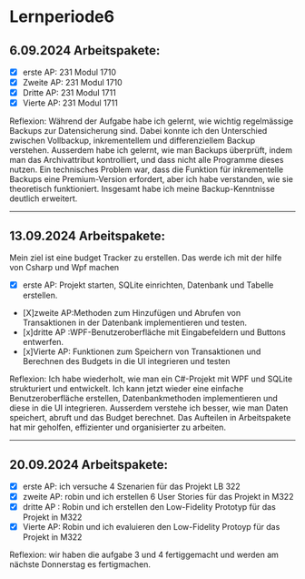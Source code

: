 # Lernperiode6

## 6.09.2024 Arbeitspakete:
- [X] erste AP: 231 Modul 1710
- [X] Zweite AP: 231 Modul 1710
- [X] Dritte AP: 231 Modul 1711
- [X] Vierte AP: 231 Modul 1711

Reflexion: Während der Aufgabe habe ich gelernt, wie wichtig regelmässige Backups zur Datensicherung sind. Dabei konnte ich den Unterschied zwischen Vollbackup, inkrementellem und differenziellem Backup verstehen. Ausserdem habe ich gelernt, wie man Backups überprüft, indem man das Archivattribut kontrolliert, und dass nicht alle Programme dieses nutzen. Ein technisches Problem war, dass die Funktion für inkrementelle Backups eine Premium-Version erfordert, aber ich habe verstanden, wie sie theoretisch funktioniert. Insgesamt habe ich meine Backup-Kenntnisse deutlich erweitert.

---

## 13.09.2024 Arbeitspakete:
Mein ziel ist eine budget Tracker zu erstellen. Das werde ich mit der hilfe von Csharp und Wpf machen

- [X] erste AP: Projekt starten, SQLite einrichten, Datenbank und Tabelle erstellen.
- [X]zweite AP:Methoden zum Hinzufügen und Abrufen von Transaktionen in der Datenbank implementieren und testen.
- [x]dritte AP :WPF-Benutzeroberfläche mit Eingabefeldern und Buttons entwerfen.
- [x]Vierte AP: Funktionen zum Speichern von Transaktionen und Berechnen des Budgets in die UI integrieren und testen

Reflexion:  Ich habe wiederholt, wie man ein C#-Projekt mit WPF und SQLite strukturiert und entwickelt. Ich kann jetzt wieder eine einfache Benutzeroberfläche erstellen, Datenbankmethoden implementieren und diese in die UI integrieren. Ausserdem verstehe ich besser, wie man Daten speichert, abruft und das Budget berechnet. Das Aufteilen in Arbeitspakete hat mir geholfen, effizienter und organisierter zu arbeiten.

---

## 20.09.2024 Arbeitspakete:

- [x] erste AP: ich versuche 4 Szenarien für das Projekt LB 322
- [x] zweite AP: robin und ich erstellen 6 User Stories für das Projekt in M322
- [x]  dritte AP : Robin und ich erstellen den Low-Fidelity Prototyp für das Projekt in M322
- [x] Vierte AP: Robin und ich evaluieren den Low-Fidelity Protoyp für das Projekt in M322

Reflexion: wir haben die aufgabe 3 und 4 fertiggemacht und werden am nächste Donnerstag es fertigmachen.










